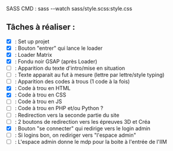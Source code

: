 SASS CMD : sass --watch sass/style.scss:style.css

## Tâches à réaliser : 

- [x] : Set up projet
- [x] : Bouton "entrer" qui lance le loader
- [x] : Loader Matrix
- [x] : Fondu noir GSAP (après Loader)
- [ ] : Apparition  du texte d'intro/mise en situation
- [ ] : Texte apparait au fut à mesure (lettre par lettre/style typing)
- [ ] : Apparition des codes à trous (1 code à la fois)
- [x] : Code à trou en HTML
- [x] : Code à trou en CSS
- [ ] : Code à trou en JS
- [ ] : Code à trou en PHP et/ou Python ?
- [ ] : Redirection vers la seconde partie du site
- [ ] : 2 boutons de redirection vers les épreuves 3D et Créa
- [x] : Bouton "se connecter" qui redirige vers le login admin
- [ ] : Si logins bon, on rediriger vers "l'espace admin"
- [ ] : L'espace admin donne le mdp pour la boite à l'entrée de l'IIM
